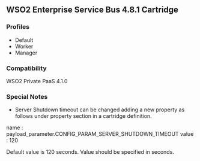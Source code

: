 ## WSO2 Enterprise Service Bus 4.8.1 Cartridge

### Profiles

   - Default
   - Worker
   - Manager

### Compatibility

WSO2 Private PaaS 4.1.0

### Special Notes

- Server Shutdown timeout can be changed adding a new property as follows under property section in a cartridge definition.

name : payload_parameter.CONFIG_PARAM_SERVER_SHUTDOWN_TIMEOUT
value : 120 

Default value is 120 seconds. Value should be specified in seconds.